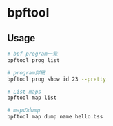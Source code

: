 # bpftool

## Usage

```sh
# bpf program一覧
bpftool prog list

# program詳細
bpftool prog show id 23 --pretty

# List maps
bpftool map list

# mapのdump
bpftool map dump name hello.bss
```
